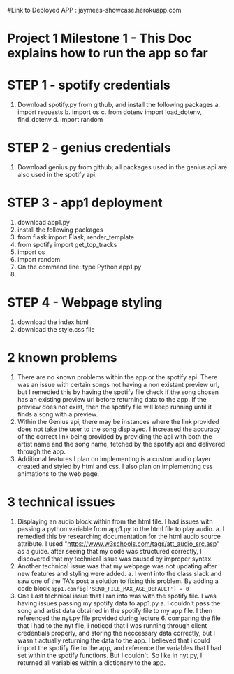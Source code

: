 #Link to Deployed APP : jaymees-showcase.herokuapp.com
# Project 1 Milestone 1 - This Doc explains how to run the app so far

# STEP 1 - spotify credentials
1. Download spotify.py from github, and install the following packages
 a. import requests
 b. import os
 c. from dotenv import load_dotenv, find_dotenv
 d. import random
# STEP 2 - genius credentials
1. Download genius.py from github; all packages used in the genius api are also used in the spotify api.
# STEP 3 - app1 deployment
1. download app1.py
2. install the following packages
3. from flask import Flask, render_template
4. from spotify import get_top_tracks
5. import os
6. import random
7. On the command line: type Python app1.py
8. 
# STEP 4 - Webpage styling
1. download the index.html
2. download the style.css file

# 2 known problems
1. There are no known problems within the app or the spotify api. There was an issue with certain songs not having a non existant preview url, but I remedied this by having the spotify file check if the song chosen has an existing preview url before returning data to the app. If the preview does not exist, then the spotify file will keep running until it finds a song with a preview.
2. Within the Genius api, there may be instances where the link provided does not take the user to the song displayed. I increased the accuracy of the correct link being provided by providing the api with both the artist name and the song name, fetched by the spotify api and delivered through the app.
3. Additional features I plan on implementing is a custom audio player created and styled by html and css. I also plan on implementing css animations to the web page.


# 3 technical issues
1. Displaying an audio block within from the html file. I had issues with passing a python variable from app1.py to the html file to play audio. 
 a. I remedied this by researching documentation for the html audio source attribute. I used "https://www.w3schools.com/tags/att_audio_src.asp" as a guide. after seeing that my code was structured correctly, I discovered that my technical issue was caused by improper syntax. 
2. Another technical issue was that my webpage was not updating after new features and styling were added.
 a. I went into the class slack and saw one of the TA's post a solution to fixing this problem. By adding a code block ``` app1.config['SEND_FILE_MAX_AGE_DEFAULT'] = 0   ```
3. One Last technical issue that I ran into was with the spotify file. I was having issues passing my spotify data to app1.py 
 a. I couldn't pass the song and artist data obtained in the spotify file to my app file. I then referenced the nyt.py file provided during lecture 6. comparing the file that i had to the nyt file, i noticed that I was running through client credentials properly, and storing the neccessary data correctly, but I wasn't actually returning the data to the app. I believed that i could import the spotify file to the app, and reference the variables that I had set within the spotify functions. But I couldn't. So like in nyt.py, I returned all variables within a dictionary to the app.
